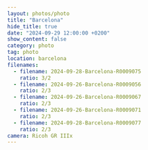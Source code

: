 ```yaml
---
layout: photos/photo
title: "Barcelona"
hide_title: true
date: "2024-09-29 12:00:00 +0200"
show_content: false
category: photo
tag: photo
location: barcelona
filenames:
  - filename: 2024-09-28-Barcelona-R0009075
    ratio: 3/2
  - filename: 2024-09-26-Barcelona-R0009056
    ratio: 2/3
  - filename: 2024-09-26-Barcelona-R0009067
    ratio: 2/3
  - filename: 2024-09-26-Barcelona-R0009071
    ratio: 2/3
  - filename: 2024-09-28-Barcelona-R0009077
    ratio: 2/3
camera: Ricoh GR IIIx
---
```

